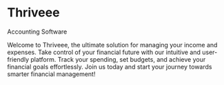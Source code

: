 # Thriveee
Accounting Software

Welcome to Thriveee, the ultimate solution for managing your income and expenses. Take control of your financial future with our intuitive and user-friendly platform. Track your spending, set budgets, and achieve your financial goals effortlessly. Join us today and start your journey towards smarter financial management!
